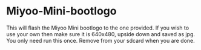 # Miyoo-Mini-bootlogo
This will flash the Miyoo Mini bootlogo to the one provided. If you wish to use your own then make sure it is 640x480, upside down and saved as jpg.
 You only need run this once. Remove from your sdcard when you are done.